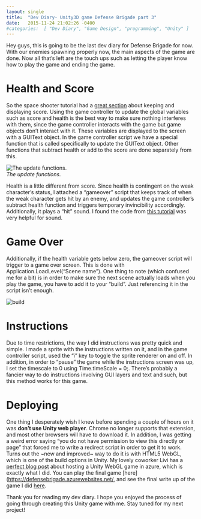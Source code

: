 ```yaml
---
layout: single
title:  "Dev Diary- Unity3D game Defense Brigade part 3"
date:   2015-11-24 21:02:26 -0400 
#categories:  [ "Dev Diary", "Game Design", "programming", "Unity" ]
---
```


Hey guys, this is going to be the last dev diary for Defense Brigade for now. With our enemies spawning properly now, the main aspects of the game are done. Now all that’s left are the touch ups such as letting the player know how to play the game and ending the game.

# Health and Score
So the space shooter tutorial had a [great section](https://unity3d.com/learn/tutorials/projects/space-shooter/counting-points?playlist=17147) about keeping and displaying score. Using the game controller to update the global variables such as score and health is the best way to make sure  nothing interferes with them, since the game controller interacts with the game but game objects don’t interact with it.
These variables are displayed to the screen with a GUIText object. In the game controller script we have a special function that is called specifically to update the GUIText object. Other functions that subtract health or add to the score are done separately from this.

![The update functions.]({{site.url}}/assets/images/dev_diary_defense_brigade_part_3/update.png)
<em style="display: block;">The update functions.</em>

Health is a little different from score. Since health is contingent on the weak character’s status, I attached a “gameover” script that keeps track of when the weak character gets hit by an enemy, and updates the game controller’s subtract health function and triggers temporary invincibility accordingly. Additionally, it plays a “hit” sound. I found the code from [this tutorial](https://unity3d.com/learn/tutorials/modules/beginner/live-training-archive/sound-effects-scripting) was very helpful for sound.

# Game Over
Additionally, if the health variable gets below zero, the gameover script will trigger to a game over screen. This is done with  Application.LoadLevel(“Scene name”). One thing to note (which confused me for a bit) is in order to make sure the next scene actually loads when you play the game, you have to add it to your “build”. Just referencing it in the script isn’t enough.

![build]({{site.url}}/assets/images/dev_diary_defense_brigade_part_3/build.png)

# Instructions
Due to time restrictions, the way I did instructions was pretty quick and simple. I made a sprite with the instructions written on it, and in the game controller script, used the “i” key to toggle the sprite renderer on and off. In addition, in order to “pause” the game while the instructions screen was up, I set the timescale to 0 using  Time.timeScale = 0;. There’s probably a fancier way to do instructions involving GUI layers and text and such, but this method works for this game.

# Deploying
One thing I desperately wish I knew before spending a couple of hours on it was **don’t use Unity web player**. Chrome no longer supports that extension, and most other browsers will have to download it. In addition, I was getting a weird error saying “you do not have permission to view this directly or page” that forced me to write a redirect script in order to get it to work.  Turns out the ~new and improved~ way to do it is with HTML5 WebGL, which is one of the build options in Unity. My lovely coworker Livi has a [perfect blog post](https://livierickson.com/blog/2015/06/03/hosting-a-unity-webgl-game-with-azure-webapps/) about hosting a Unity WebGL game in azure, which is exactly what I did. You can play the final game [here](https://defensebrigade.azurewebsites.net/, and see the final write up of the game I did [here]({{site.url}}/2015/11/24/defenseBrigadeGameDesignwithUnity3D.html).

Thank you for reading my dev diary. I hope you enjoyed the process of going through creating this Unity game with me. Stay tuned for my next project!

 



